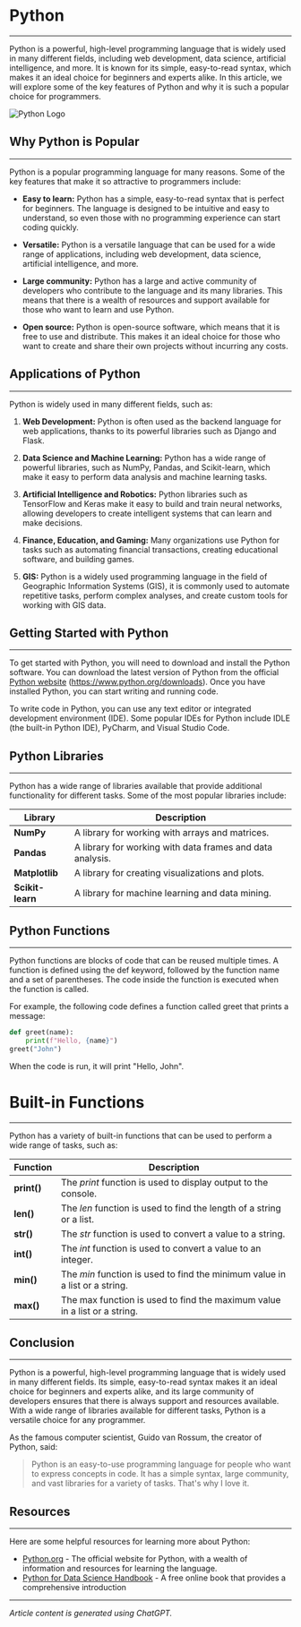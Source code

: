 # Python
---
Python is a powerful, high-level programming language that is widely used in many different fields, including web development, data science, artificial intelligence, and more. It is known for its simple, easy-to-read syntax, which makes it an ideal choice for beginners and experts alike. In this article, we will explore some of the key features of Python and why it is such a popular choice for programmers.

![Python Logo](https://www.python.org/static/img/python-logo.png)

## Why Python is Popular
---
Python is a popular programming language for many reasons. Some of the key features that make it so attractive to programmers include:

* **Easy to learn:** Python has a simple, easy-to-read syntax that is perfect for beginners. The language is designed to be intuitive and easy to understand, so even those with no programming experience can start coding quickly.

* **Versatile:** Python is a versatile language that can be used for a wide range of applications, including web development, data science, artificial intelligence, and more.

* **Large community:** Python has a large and active community of developers who contribute to the language and its many libraries. This means that there is a wealth of resources and support available for those who want to learn and use Python.

* **Open source:** Python is open-source software, which means that it is free to use and distribute. This makes it an ideal choice for those who want to create and share their own projects without incurring any costs.

## Applications of Python
---
Python is widely used in many different fields, such as:
1. **Web Development:** Python is often used as the backend language for web applications, thanks to its powerful libraries such as Django and Flask.

2. **Data Science and Machine Learning:** Python has a wide range of powerful libraries, such as NumPy, Pandas, and Scikit-learn, which make it easy to perform data analysis and machine learning tasks.

3. **Artificial Intelligence and Robotics:** Python libraries such as TensorFlow and Keras make it easy to build and train neural networks, allowing developers to create intelligent systems that can learn and make decisions.

4. **Finance, Education, and Gaming:** Many organizations use Python for tasks such as automating financial transactions, creating educational software, and building games.

5. **GIS:** Python is a widely used programming language in the field of Geographic Information Systems (GIS), it is commonly used to automate repetitive tasks, perform complex analyses, and create custom tools for working with GIS data.

## Getting Started with Python
---
To get started with Python, you will need to download and install the Python software. You can download the latest version of Python from the official [Python website](https://www.python.org/downloads) (https://www.python.org/downloads). Once you have installed Python, you can start writing and running code.

To write code in Python, you can use any text editor or integrated development environment (IDE). Some popular IDEs for Python include IDLE (the built-in Python IDE), PyCharm, and Visual Studio Code.

## Python Libraries
---
Python has a wide range of libraries available that provide additional functionality for different tasks. Some of the most popular libraries include:

| Library | Description |
|---|---|
|**NumPy**| A library for working with arrays and matrices.|
|**Pandas**|  A library for working with data frames and data analysis.|
|**Matplotlib**| A library for creating visualizations and plots.|
|**Scikit-learn**| A library for machine learning and data mining.|

## Python Functions
---
Python functions are blocks of code that can be reused multiple times. A function is defined using the def keyword, followed by the function name and a set of parentheses. The code inside the function is executed when the function is called.

For example, the following code defines a function called greet that prints a message:

```python
def greet(name):
    print(f"Hello, {name}")
greet("John")
```
When the code is run, it will print "Hello, John".
# Built-in Functions
---
Python has a variety of built-in functions that can be used to perform a wide range of tasks, such as:

| Function |  Description |
|---| ---| 
| **print()** |  The *print* function is used to display output to the console. |
| **len()** |   The *len* function is used to find the length of a string or a list. |
| **str()** |   The *str* function is used to convert a value to a string. |
| **int()** |   The *int* function is used to convert a value to an integer. |
| **min()** |   The *min* function is used to find the minimum value in a list or a string. |
| **max()** |   The max function is used to find the maximum value in a list or a string. |

## Conclusion
---
Python is a powerful, high-level programming language that is widely used in many different fields. Its simple, easy-to-read syntax makes it an ideal choice for beginners and experts alike, and its large community of developers ensures that there is always support and resources available. With a wide range of libraries available for different tasks, Python is a versatile choice for any programmer.

As the famous computer scientist, Guido van Rossum, the creator of Python, said:

>Python is an easy-to-use programming language for people who want to express concepts in code. It has a simple syntax, large community, and vast libraries for a variety of tasks. That's why I love it.

## Resources
---
Here are some helpful resources for learning more about Python:

* [Python.org](https://www.python.org/) - The official website for Python, with a wealth of information and resources for learning the language.
* [Python for Data Science Handbook](https://jakevdp.github.io/PythonDataScienceHandbook) - A free online book that provides a comprehensive introduction
---
*Article content is generated using ChatGPT.*




